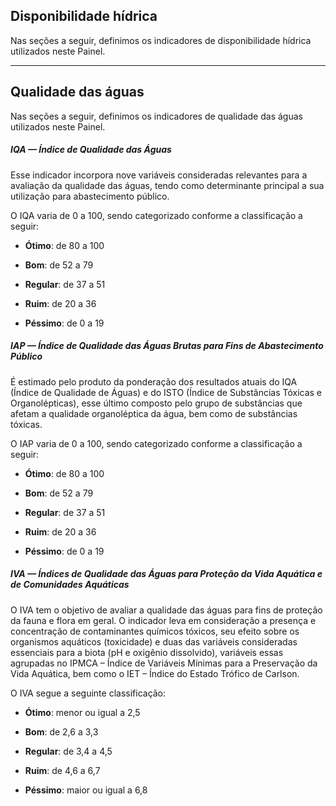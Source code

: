 ## Disponibilidade hídrica

Nas seções a seguir, definimos os indicadores de disponibilidade hídrica utilizados neste Painel.

---

## Qualidade das águas

Nas seções a seguir, definimos os indicadores de qualidade das águas utilizados neste Painel.

##### IQA — Índice de Qualidade das Águas


Esse indicador incorpora nove variáveis consideradas relevantes para a avaliação da qualidade das águas, tendo como determinante principal a sua utilização para abastecimento público.

O IQA varia de 0 a 100, sendo categorizado conforme a classificação a seguir:

- **Ótimo**: de 80 a 100

- **Bom**: de 52 a 79

- **Regular**: de 37 a 51

- **Ruim**: de 20 a 36

- **Péssimo**: de 0 a 19

##### IAP — Índice de Qualidade das Águas Brutas para Fins de Abastecimento Público

É estimado pelo produto da ponderação dos resultados atuais do IQA (Índice de Qualidade de Águas) e do ISTO (Índice de Substâncias Tóxicas e Organolépticas), esse último composto pelo grupo de substâncias que afetam a qualidade organoléptica da água, bem como de substâncias tóxicas. 

O IAP varia de 0 a 100, sendo categorizado conforme a classificação a seguir:

- **Ótimo**: de 80 a 100

- **Bom**: de 52 a 79

- **Regular**: de 37 a 51

- **Ruim**: de 20 a 36

- **Péssimo**: de 0 a 19

##### IVA — Índices de Qualidade das Águas para Proteção da Vida Aquática e de Comunidades Aquáticas

O IVA tem o objetivo de avaliar a qualidade das águas para fins de proteção da fauna e flora em geral. O indicador leva em consideração a presença e concentração de contaminantes químicos tóxicos, seu efeito sobre os organismos aquáticos (toxicidade) e duas das variáveis consideradas essenciais para a biota (pH e oxigênio dissolvido), variáveis essas agrupadas no IPMCA – Índice de Variáveis Mínimas para a Preservação da Vida Aquática, bem como o IET – Índice do Estado Trófico de Carlson.

O IVA segue a seguinte classificação:

- **Ótimo**: menor ou igual a 2,5

- **Bom**: de 2,6 a 3,3

- **Regular**: de 3,4 a 4,5

- **Ruim**: de 4,6 a 6,7

- **Péssimo**: maior ou igual a 6,8
